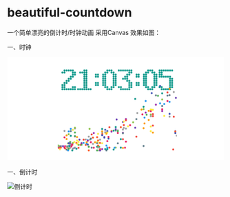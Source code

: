 # beautiful-countdown
一个简单漂亮的倒计时/时钟动画 采用Canvas
效果如图：   

一、时钟   

![时钟效果](effectpic/clock.gif)   

一、倒计时   

![倒计时](effectpic/countdow.gif)
